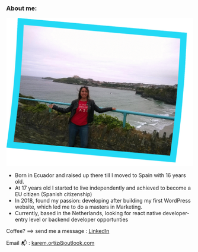 ### About me:

![Me](<https://github.com/Karem1986/Karem1986/blob/master/ezgif.com-gif-maker%20(1).gif>)

- Born in Ecuador and raised up there till I moved to Spain with 16 years old.
- At 17 years old I started to live independently and achieved to become a EU citizen (Spanish citizenship)
- In 2018, found my passion: developing after building my first WordPress website, which led me to do a masters in Marketing.
- Currently, based in the Netherlands, looking for react native developer-entry level or backend developer opportunties

Coffee? ==> send me a message : [LinkedIn](https://www.linkedin.com/in/karemortiz/)

Email 📬 : karem.ortiz@outlook.com
